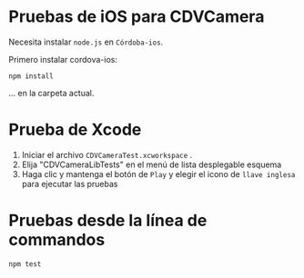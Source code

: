 <!---
 license: Licensed to the Apache Software Foundation (ASF) under one
         or more contributor license agreements.  See the NOTICE file
         distributed with this work for additional information
         regarding copyright ownership.  The ASF licenses this file
         to you under the Apache License, Version 2.0 (the
         "License"); you may not use this file except in compliance
         with the License.  You may obtain a copy of the License at

           http://www.apache.org/licenses/LICENSE-2.0

         Unless required by applicable law or agreed to in writing,
         software distributed under the License is distributed on an
         "AS IS" BASIS, WITHOUT WARRANTIES OR CONDITIONS OF ANY
         KIND, either express or implied.  See the License for the
         specific language governing permissions and limitations
         under the License.
-->

# Pruebas de iOS para CDVCamera

Necesita instalar `node.js` en `Córdoba-ios`.

Primero instalar cordova-ios:

    npm install
    

... en la carpeta actual.

# Prueba de Xcode

  1. Iniciar el archivo `CDVCameraTest.xcworkspace` .
  2. Elija "CDVCameraLibTests" en el menú de lista desplegable esquema
  3. Haga clic y mantenga el botón de `Play` y elegir el icono de `llave inglesa` para ejecutar las pruebas

# Pruebas desde la línea de commandos

    npm test